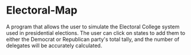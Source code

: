 # Electoral-Map
A program that allows the user to simulate the Electoral College system used in presidential elections. The user can click on states to add them to either the Democrat or Republican party's total tally, and the number of delegates will be accurately calculated.
